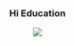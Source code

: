 <div align="center">
  
### Hi Education
  
[<img src="https://img.shields.io/badge/교육 기간-2025.00.00~2025.00.00-green?style=flat&logo=&logoColor=white" />](https://www.youtube.com/@shellfolder-study/streams)

</div>

<!--

**Here are some ideas to get you started:**

🙋‍♀️ A short introduction - what is your organization all about?
🌈 Contribution guidelines - how can the community get involved?
👩‍💻 Useful resources - where can the community find your docs? Is there anything else the community should know?
🍿 Fun facts - what does your team eat for breakfast?
🧙 Remember, you can do mighty things with the power of [Markdown](https://docs.github.com/github/writing-on-github/getting-started-with-writing-and-formatting-on-github/basic-writing-and-formatting-syntax)
-->
